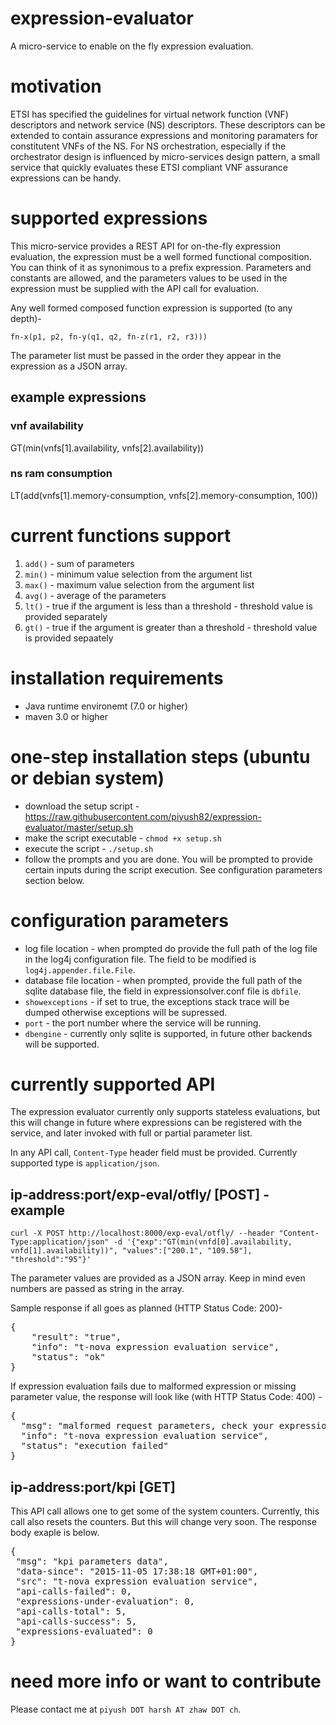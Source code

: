 # expression-evaluator
A micro-service to enable on the fly expression evaluation.

# motivation
ETSI has specified the guidelines for virtual network function (VNF) descriptors and network service (NS) descriptors. These descriptors can be extended to contain assurance expressions and monitoring paramaters for constitutent VNFs of the NS. For NS orchestration, especially if the orchestrator design is influenced by micro-services design pattern, a small service that quickly evaluates these ETSI compliant VNF assurance expressions can be handy.

# supported expressions
This micro-service provides a REST API for on-the-fly expression evaluation, the expression must be a well formed functional composition. You can think of it as synonimous to a prefix expression. Parameters and constants are allowed, and the parameters values to be used in the expression must be supplied with the API call for evaluation.

Any well formed composed function expression is supported (to any depth)- 

```fn-x(p1, p2, fn-y(q1, q2, fn-z(r1, r2, r3)))```

The parameter list must be passed in the order they appear in the expression as a JSON array.

## example expressions
### vnf availability
GT(min(vnfs[1].availability, vnfs[2].availability))
### ns ram consumption
LT(add(vnfs[1].memory-consumption, vnfs[2].memory-consumption, 100))

# current functions support

1. ```add()``` - sum of parameters
2. ```min()``` - minimum value selection from the argument list
3. ```max()``` - maximum value selection from the argument list
4. ```avg()``` - average of the parameters
5. ```lt()``` - true if the argument is less than a threshold - threshold value is provided separately
6. ```gt()``` - true if the argument is greater than a threshold - threshold value is provided sepaately

# installation requirements
* Java runtime environemt (7.0 or higher)
* maven 3.0 or higher

# one-step installation steps (ubuntu or debian system)
* download the setup script - https://raw.githubusercontent.com/piyush82/expression-evaluator/master/setup.sh
* make the script executable - ```chmod +x setup.sh```
* execute the script - ```./setup.sh```
* follow the prompts and you are done. You will be prompted to provide certain inputs during the script execution. See configuration parameters section below.

# configuration parameters
* log file location - when prompted do provide the full path of the log file in the log4j configuration file. The field to be modified is ```log4j.appender.file.File```.
* database file location - when prompted, provide the full path of the sqlite database file, the field in expressionsolver.conf file is ```dbfile```.
* ```showexceptions``` - if set to true, the exceptions stack trace will be dumped otherwise exceptions will be supressed.
* ```port``` - the port number where the service will be running.
* ```dbengine``` - currently only sqlite is supported, in future other backends will be supported.

# currently supported API
The expression evaluator currently only supports stateless evaluations, but this will change in future where expressions can be registered with the service, and later invoked with full or partial parameter list.

In any API call, ```Content-Type``` header field must be provided. Currently supported type is ```application/json```.

## ip-address:port/exp-eval/otfly/ [POST] - example

```curl -X POST http://localhost:8000/exp-eval/otfly/ --header "Content-Type:application/json" -d '{"exp":"GT(min(vnfd[0].availability, vnfd[1].availability))", "values":["200.1", "109.58"], "threshold":"95"}'```

The parameter values are provided as a JSON array. Keep in mind even numbers are passed as string in the array.

Sample response if all goes as planned (HTTP Status Code: 200)- 
<pre>
{
    "result": "true",
    "info": "t-nova expression evaluation service",
    "status": "ok"
}
</pre>
If expression evaluation fails due to malformed expression or missing parameter value, the response will look like (with HTTP Status Code: 400) -
<pre>
{
  "msg": "malformed request parameters, check your expression or parameter list for correctness.",
  "info": "t-nova expression evaluation service",
  "status": "execution failed"
}
</pre>

## ip-address:port/kpi [GET]
This API call allows one to get some of the system counters. Currently, this call also resets the counters. But this will change very soon. The response body exaple is below.
<pre>
{
 "msg": "kpi parameters data",
 "data-since": "2015-11-05 17:38:18 GMT+01:00",
 "src": "t-nova expression evaluation service",
 "api-calls-failed": 0,
 "expressions-under-evaluation": 0,
 "api-calls-total": 5,
 "api-calls-success": 5,
 "expressions-evaluated": 0
}
</pre>


# need more info or want to contribute
Please contact me at ```piyush DOT harsh AT zhaw DOT ch```.

